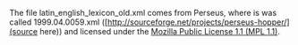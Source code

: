 The file latin\_english\_lexicon\_old.xml comes from Perseus, where is was called 1999.04.0059.xml ([http://sourceforge.net/projects/perseus-hopper/](source here)) and licensed under the [Mozilla Public License 1.1 (MPL 1.1)](http://www.mozilla.org/MPL/1.1/).
